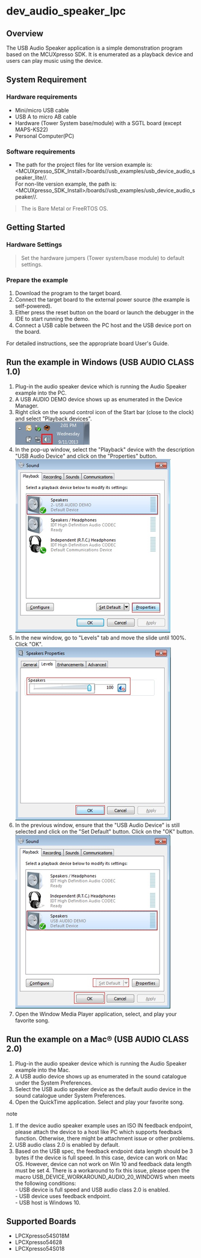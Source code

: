 # dev_audio_speaker_lpc




## Overview

The USB Audio Speaker application is a simple demonstration program based on the MCUXpresso SDK. 
It is enumerated as a playback device and users can play music using the device.


## System Requirement

### Hardware requirements

- Mini/micro USB cable
- USB A to micro AB cable
- Hardware (Tower System base/module) with a SGTL board (except MAPS-KS22)
- Personal Computer(PC)


### Software requirements

- The path for the project files for lite version example is: 
<br> <MCUXpresso_SDK_Install>/boards/<board>/usb_examples/usb_device_audio_speaker_lite/<rtos>/<toolchain>.
<br>  For non-lite version example, the path is: 
<br> <MCUXpresso_SDK_Install>/boards/<board>/usb_examples/usb_device_audio_speaker/<rtos>/<toolchain>.
> The <rtos> is Bare Metal or FreeRTOS OS.


## Getting Started

### Hardware Settings

> Set the hardware jumpers (Tower system/base module) to default settings.


### Prepare the example

1.  Download the program to the target board.
2.  Connect the target board to the external power source (the example is self-powered).
3.  Either press the reset button on the board or launch the debugger in the IDE to start running
    the demo.
4.  Connect a USB cable between the PC host and the USB device port on the board.

For detailed instructions, see the appropriate board User's Guide.

## Run the example in Windows (USB AUDIO CLASS 1.0)

1.  Plug-in the audio speaker device which is running the Audio Speaker example into the PC. 
2.  A USB AUDIO DEMO device shows up as enumerated in the Device Manager.
3.  Right click on the sound control icon of the Start bar (close to the clock) and select "Playback devices".
<br>![Sound control icon](usb_device_audio_speaker_right_click_icon.jpg "Sound control icon")
4.  In the pop-up window, select the "Playback" device with the description "USB Audio Device" and click on the "Properties" button.
<br>![Select properties](usb_device_audio_speaker_select_properties.jpg "Select properties")
5.  In the new window, go to "Levels" tab and move the slide until 100%. Click "OK".
<br>![Change level](usb_device_audio_speaker_change_level.jpg "Change level")
6.  In the previous window, ensure that the "USB Audio Device" is still selected and click on the "Set Default" button. Click on the "OK" button. 
<br>![Set default](usb_device_audio_speaker_set_default.jpg "Set default")
7.  Open the Window Media Player application, select, and play your favorite song. 

## Run the example on a Mac&reg; (USB AUDIO CLASS 2.0)
1.  Plug-in the audio speaker device which is running the Audio Speaker example into the Mac.
2.  A USB audio device shows up as enumerated in the sound catalogue under the System Preferences.
3.  Select the USB audio speaker device as the default audio device in the sound catalogue under System Preferences.
4.  Open the QuickTime application. Select and play your favorite song.

note<br>
1. If the device audio speaker example uses an ISO IN feedback endpoint, please attach the device to a host like
PC which supports feedback function. Otherwise, there might be attachment issue or other problems.
2. USB audio class 2.0 is enabled by default. 
3. Based on the USB spec, the feedback endpoint data length should be 3 bytes if the device is full speed. In this case, device can work on Mac OS. However, device can not work on Win 10 and feedback data length must be set 4. There is a workaround to fix this issue, please open the macro
USB_DEVICE_WORKAROUND_AUDIO_20_WINDOWS when meets the following conditions:
<br> - USB device is full speed and USB audio class 2.0 is enabled.
<br> - USB device uses feedback endpoint.
<br> - USB host is Windows 10.



## Supported Boards
- LPCXpresso54S018M
- LPCXpresso54628
- LPCXpresso54S018
